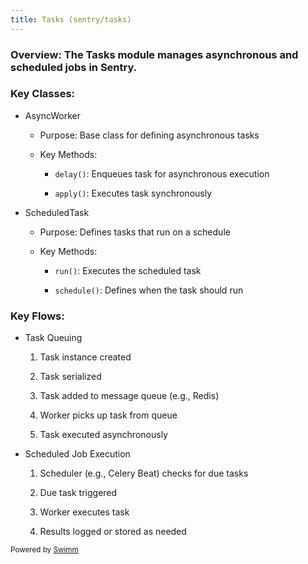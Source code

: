```yaml
---
title: Tasks (sentry/tasks)
---
```

### Overview: The Tasks module manages asynchronous and scheduled jobs in Sentry.

### Key Classes:

- AsyncWorker

  - Purpose: Base class for defining asynchronous tasks

  - Key Methods:

    - `delay()`: Enqueues task for asynchronous execution

    - `apply()`: Executes task synchronously

- ScheduledTask

  - Purpose: Defines tasks that run on a schedule

  - Key Methods:

    - `run()`: Executes the scheduled task

    - `schedule()`: Defines when the task should run

### Key Flows:

- Task Queuing

  1. Task instance created

  2. Task serialized

  3. Task added to message queue (e.g., Redis)

  4. Worker picks up task from queue

  5. Task executed asynchronously

- Scheduled Job Execution

  1. Scheduler (e.g., Celery Beat) checks for due tasks

  2. Due task triggered

  3. Worker executes task

  4. Results logged or stored as needed

<SwmMeta version="3.0.0" repo-id="Z2l0aHViJTNBJTNBc2VudHJ5LWNsYXVkZSUzQSUzQXNodWp1dXU=" repo-name="sentry-claude"><sup>Powered by [Swimm](https://app.swimm.io/)</sup></SwmMeta>

